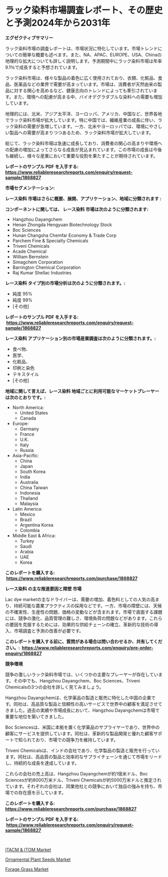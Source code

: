 <p><h1>ラック染料市場調査レポート、その歴史と予測2024年から2031年</h1></p><p><strong>エグゼクティブサマリー</strong></p>
<p><p>ラック染料市場の調査レポートは、市場状況に特化しています。市場トレンドについての簡単な概要も述べます。また、NA、APAC、EUROPE、USA、Chinaの地理的な拡大についても詳しく説明します。予測期間中にラック染料市場は年率9.1％で成長すると予想されています。</p><p>ラック染料市場は、様々な製品の着色に広く使用されており、衣類、化粧品、食品、医薬品などの業界で需要が高まっています。市場は、消費者が天然由来の製品に対する関心を高めるなど、健康志向のトレンドによっても牽引されています。また、環境への配慮が高まる中、バイオデグラダブルな染料への需要も増加しています。</p><p>地理的には、北米、アジア太平洋、ヨーロッパ、アメリカ、中国など、世界各地でラック染料市場が拡大しています。特に中国では、繊維産業の成長に伴い、ラック染料の需要が急増しています。一方、北米やヨーロッパでは、環境にやさしい製品への需要が高まりつつあるため、ラック染料市場が拡大しています。</p><p>総じて、ラック染料市場は急速に成長しており、消費者の関心の高まりや環境への配慮の増加によってさらなる成長が見込まれています。この市場の成長は今後も継続し、様々な産業において重要な役割を果たすことが期待されています。</p></p>
<p><strong>レポートのサンプル PDF を入手する: <a href="https://www.reliableresearchreports.com/enquiry/request-sample/1868827">https://www.reliableresearchreports.com/enquiry/request-sample/1868827</a></strong></p>
<p><strong>市場セグメンテーション:</strong></p>
<p><strong> レース染料 市場はさらに概要、展開、アプリケーション、地域に分類されます :</strong></p>
<p><strong>コンポーネントに関しては、 レース染料 市場は次のように分類されます: &nbsp;</strong></p>
<p><ul><li>Hangzhou Dayangchem</li><li>Henan Zhongda Hengyuan Biotechnology Stock</li><li>Boc Sciences</li><li>Hunan Changsha Chemfar Economy & Trade Corp</li><li>Parchem Fine & Specialty Chemicals</li><li>Triveni Chemicals</li><li>Acade Chemical</li><li>William Bernstein</li><li>Simagchem Corporation</li><li>Barrington Chemical Corporation</li><li>Raj Kumar Shellac Industries</li></ul></p>
<p><strong> レース染料 タイプ別の市場分析は次のように分類されます。:</strong></p>
<p><ul><li>純度 95%</li><li>純度 99%</li><li>[その他]</li></ul></p>
<p><strong>レポートのサンプル PDF を入手する: &nbsp;<a href="https://www.reliableresearchreports.com/enquiry/request-sample/1868827">https://www.reliableresearchreports.com/enquiry/request-sample/1868827</a></strong></p>
<p><strong> レース染料 アプリケーション別の市場産業調査は次のように分類されます。:</strong></p>
<p><ul><li>食べ物、</li><li>医学、</li><li>化粧品、</li><li>印刷と染色</li><li>テキスタイル</li><li>[その他]</li></ul></p>
<p><strong>地域に関して言えば、レース染料 地域ごとに利用可能なマーケットプレーヤーは次のとおりです。:</strong></p>
<p><ul>
    <li>
        North America:
        <ul>
            <li>United States</li>
            <li>Canada</li>
        </ul>
    </li>
    <li>
        Europe:
        <ul>
            <li>Germany</li>
            <li>France</li>
            <li>U.K.</li>
            <li>Italy</li>
            <li>Russia</li>
        </ul>
    </li>
    <li>
        Asia-Pacific:
        <ul>
            <li>China</li>
            <li>Japan</li>
            <li>South Korea</li>
            <li>India</li>
            <li>Australia</li>
            <li>China Taiwan</li>
            <li>Indonesia</li>
            <li>Thailand</li>
            <li>Malaysia</li>
        </ul>
    </li>
    <li>
        Latin America:
        <ul>
            <li>Mexico</li>
            <li>Brazil</li>
            <li>Argentina Korea</li>
            <li>Colombia</li>
        </ul>
    </li>
    <li>
        Middle East & Africa:
        <ul>
            <li>Turkey</li>
            <li>Saudi</li>
            <li>Arabia</li>
            <li>UAE</li>
            <li>Korea</li>
        </ul>
    </li>
    </ul></p>
<p><strong>このレポートを購入する: &nbsp;<a href="https://www.reliableresearchreports.com/purchase/1868827">https://www.reliableresearchreports.com/purchase/1868827</a></strong></p>
<p><strong>レース染料 の主な推進要因と障壁 市場</strong></p>
<p><p>Lac dye marketの主なドライバーは、需要の増加、着色料としての人気の高まり、持続可能な農業プラクティスの採用などです。一方、市場の障壁には、天候の不確実性、生産性の問題、価格の変動などが含まれます。市場で直面する課題には、競争の激化、品質管理の難しさ、環境負荷の問題などがあります。これらの要因を克服するためには、効果的な供給チェーンの確立、革新的な技術の導入、市場調査と予測の改善が必要です。</p></p>
<p><strong>このレポートを購入する前に、質問がある場合は問い合わせるか、共有してください。:&nbsp; <a href="https://www.reliableresearchreports.com/enquiry/pre-order-enquiry/1868827">https://www.reliableresearchreports.com/enquiry/pre-order-enquiry/1868827</a></strong></p>
<p><strong>競争環境</strong></p>
<p><p>競争の激しいラック染料市場では、いくつかの主要なプレーヤーが存在しています。その中でも、Hangzhou Dayangchem、Boc Sciences、Triveni Chemicalsの3つの会社を詳しく見てみましょう。</p><p>Hangzhou Dayangchemは、化学薬品の製造と販売に特化した中国の企業です。同社は、高品質な製品と信頼性の高いサービスで世界中の顧客を満足させてきました。過去の実績や市場成長において、Hangzhou Dayangchemは市場で重要な地位を築いてきました。</p><p>Boc Sciencesは、米国に本拠を置く化学薬品のサプライヤーであり、世界中の顧客にサービスを提供しています。同社は、革新的な製品開発と優れた顧客サポートで知られており、市場での競争力を維持しています。</p><p>Triveni Chemicalsは、インドの会社であり、化学製品の製造と販売を行っています。同社は、高品質の製品と効率的なサプライチェーンを通じて市場をリードし、持続的な成長を達成しています。</p><p>これらの会社の売上高は、Hangzhou Dayangchemが約1億米ドル、Boc Sciencesが約8000万米ドル、Triveni Chemicalsが約5000万米ドルと推定されています。それぞれの会社は、同業他社との競争において独自の強みを持ち、市場での存在感を示しています。</p></p>
<p><strong>このレポートを購入する: &nbsp; <a href="https://www.reliableresearchreports.com/purchase/1868827">https://www.reliableresearchreports.com/purchase/1868827</a></strong></p>
<p><strong>レポートのサンプル PDF を入手する: &nbsp;<a href="https://www.reliableresearchreports.com/enquiry/request-sample/1868827">https://www.reliableresearchreports.com/enquiry/request-sample/1868827</a></strong><strong></strong></p>
<p>&nbsp;</p>
<p><p><a href="https://view.publitas.com/reportprime-1/global-itacm-itom-market-size-and-market-trends-insights-and-projections-from-2024-to-2031/">ITACM & ITOM Market</a></p><p><a href="https://changeable-paste-463.notion.site/Global-Ornamental-Plant-Seeds-Market-Size-and-Market-Trends-Insights-and-Projections-from-2024-to-2-32e2f6b4027342dc9d19b402375d8eec">Ornamental Plant Seeds Market</a></p><p><a href="https://fuschia-pecorino-a6d.notion.site/Forage-Grass-Market-Size-Global-Industry-Overview-Market-Segmentation-and-Forecast-2024-to-2031-6e7769137cff4fc88bfdef32fe35d829">Forage Grass Market</a></p></p>